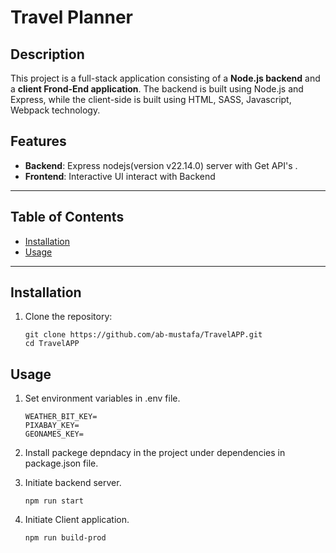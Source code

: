# Travel Planner

## Description

This project is a full-stack application consisting of a **Node.js backend** and a **client Frond-End application**. The backend is built using Node.js and Express, while the client-side is built using HTML, SASS, Javascript, Webpack technology.

## Features

- **Backend**: Express nodejs(version v22.14.0) server with Get API's .
- **Frontend**: Interactive UI interact with Backend
  
---

## Table of Contents

- [Installation](#installation)
- [Usage](#usage)
---

## Installation

1. Clone the repository:
   ```
   git clone https://github.com/ab-mustafa/TravelAPP.git
   cd TravelAPP

## Usage

1. Set environment variables in .env file.
    ```
    WEATHER_BIT_KEY=
    PIXABAY_KEY=
    GEONAMES_KEY=
    ```

2. Install packege depndacy in the project under dependencies in package.json file. 

3. Initiate backend server.
    ```
    npm run start
    ```
    
4. Initiate Client application.
    ```
    npm run build-prod
    ```

